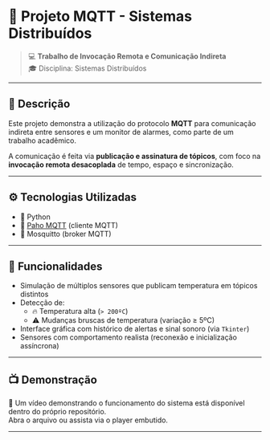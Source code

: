 # 📡 Projeto MQTT - Sistemas Distribuídos

> 💻 **Trabalho de Invocação Remota e Comunicação Indireta**  
> 🎓 Disciplina: Sistemas Distribuídos

---

## 📘 Descrição

Este projeto demonstra a utilização do protocolo **MQTT** para comunicação indireta entre sensores e um monitor de alarmes, como parte de um trabalho acadêmico.

A comunicação é feita via **publicação e assinatura de tópicos**, com foco na **invocação remota desacoplada** de tempo, espaço e sincronização.

---

## ⚙️ Tecnologias Utilizadas

- 🐍 Python  
- 📡 [Paho MQTT](https://www.eclipse.org/paho/) (cliente MQTT)
- 🐞 Mosquitto (broker MQTT)

---

## 🔧 Funcionalidades

- Simulação de múltiplos sensores que publicam temperatura em tópicos distintos
- Detecção de:
  - 🔥 Temperatura alta (`> 200ºC`)
  - ⚠️ Mudanças bruscas de temperatura (variação ≥ 5ºC)
- Interface gráfica com histórico de alertas e sinal sonoro (via `Tkinter`)
- Sensores com comportamento realista (reconexão e inicialização assíncrona)

---

## 📺 Demonstração

🎥 Um vídeo demonstrando o funcionamento do sistema está disponível dentro do próprio repositório.  
Abra o arquivo ou assista via o player embutido.

---
